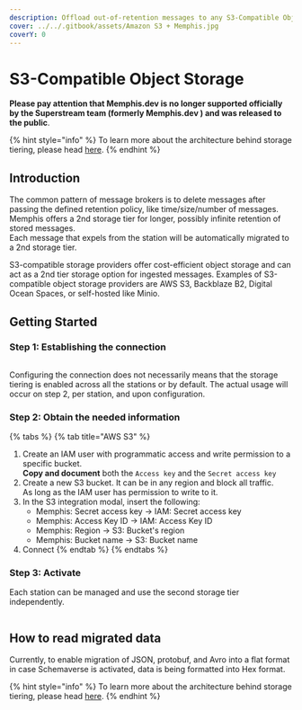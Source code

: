 ```yaml
---
description: Offload out-of-retention messages to any S3-Compatible Object Storage
cover: ../../.gitbook/assets/Amazon S3 + Memphis.jpg
coverY: 0
---
```


# S3-Compatible Object Storage

**Please pay attention that Memphis.dev is no longer supported officially by the Superstream team (formerly Memphis.dev ) and was released to the public**.

{% hint style="info" %}
To learn more about the architecture behind storage tiering, please head [here](../../memphis/concepts/storage-and-redundancy.md).
{% endhint %}

## Introduction

The common pattern of message brokers is to delete messages after passing the defined retention policy, like time/size/number of messages.\
Memphis offers a 2nd storage tier for longer, possibly infinite retention of stored messages.\
Each message that expels from the station will be automatically migrated to a 2nd storage tier.

S3-compatible storage providers offer cost-efficient object storage and can act as a 2nd tier storage option for ingested messages. Examples of S3-compatible object storage providers are AWS S3, Backblaze B2, Digital Ocean Spaces, or self-hosted like Minio.

## Getting Started

### Step 1: Establishing the connection

<figure><img src="../../.gitbook/assets/Screenshot 2023-07-13 at 22.13.47.png" alt=""><figcaption></figcaption></figure>

Configuring the connection does not necessarily means that the storage tiering is enabled across all the stations or by default. The actual usage will occur on step 2, per station, and upon configuration.

### Step 2: Obtain the needed information

{% tabs %}
{% tab title="AWS S3" %}
1. Create an IAM user with programmatic access and write permission to a specific bucket.\
   **Copy and document** both the `Access key` and the `Secret access key`
2. Create a new S3 bucket. It can be in any region and block all traffic. \
   As long as the IAM user has permission to write to it.
3. In the S3 integration modal, insert the following:
   * Memphis: Secret access key -> IAM: Secret access key
   * Memphis: Access Key ID -> IAM: Access Key ID
   * Memphis: Region -> S3: Bucket's region
   * Memphis: Bucket name -> S3: Bucket name
4. Connect
{% endtab %}
{% endtabs %}

### Step 3: Activate

Each station can be managed and use the second storage tier independently.

<figure><img src="../../.gitbook/assets/Screen Shot 2023-02-20 at 16.48.26.png" alt=""><figcaption></figcaption></figure>

## How to read migrated data

Currently, to enable migration of JSON, protobuf, and Avro into a flat format in case Schemaverse is activated, data is being formatted into Hex format.

{% hint style="info" %}
To learn more about the architecture behind storage tiering, please head [here](../../memphis/concepts/storage-and-redundancy.md).
{% endhint %}
